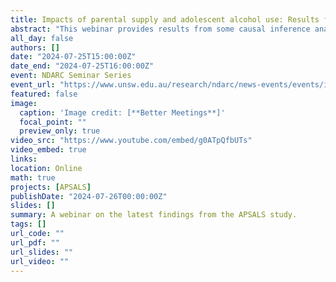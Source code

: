 ```yaml
---
title: Impacts of parental supply and adolescent alcohol use: Results from an 11-year study
abstract: "This webinar provides results from some causal inference analyses conducted using the Australian Parental Supply of Alcohol Longitudinal Study (APSALS)."
all_day: false
authors: []
date: "2024-07-25T15:00:00Z"
date_end: "2024-07-25T16:00:00Z"
event: NDARC Seminar Series
event_url: "https://www.unsw.edu.au/research/ndarc/news-events/events/impacts-of-parental-supply-and-adolescent-alcohol-use"
featured: false
image:
  caption: 'Image credit: [**Better Meetings**]'
  focal_point: ""
  preview_only: true
video_src: "https://www.youtube.com/embed/g0ATpQfbUTs"
video_embed: true
links:
location: Online
math: true
projects: [APSALS]
publishDate: "2024-07-26T00:00:00Z"
slides: []
summary: A webinar on the latest findings from the APSALS study.
tags: []
url_code: ""
url_pdf: ""
url_slides: ""
url_video: ""
---
```


